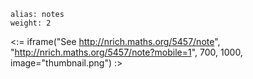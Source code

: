 ````
alias: notes
weight: 2
````

<:= iframe("See http://nrich.maths.org/5457/note", "http://nrich.maths.org/5457/note?mobile=1", 700, 1000, image="thumbnail.png") :>